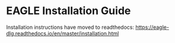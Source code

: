 # EAGLE Installation Guide

Installation instructions have moved to readthedocs: https://eagle-dlg.readthedocs.io/en/master/installation.html 
